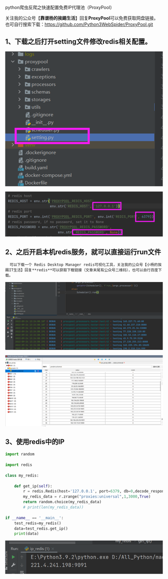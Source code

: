 python爬虫反爬之快速配置免费IP代理池（ProxyPool）

关注我的公众号【**靠谱杨的挨踢生活**】回复**ProxyPool**可以免费获取网盘链接。
也可自行搜索下载：https://github.com/Python3WebSpider/ProxyPool.git

## 1、下载之后打开setting文件修改redis相关配置。

![image-20220924131533315](https://raw.githubusercontent.com/SAH01/wordpress-img/master/imgs/202301051355930.png)



![image-20220924131603070](https://raw.githubusercontent.com/SAH01/wordpress-img/master/imgs/202301051355932.png)

## 2、之后开启本机redis服务，就可以直接运行run文件

	  可以下载一个 Redis Desktop Manager redis可视化工具，关注我的公众号【小杨的挨踢IT生活】回复**redis**可以获取下载链接（文章末尾有公众号二维码），也可以自行百度下载。

![image-20220924132435133](https://raw.githubusercontent.com/SAH01/wordpress-img/master/imgs/202301051355933.png)

![image-20220924132450103](https://raw.githubusercontent.com/SAH01/wordpress-img/master/imgs/202301051355934.png)

## 3、使用redis中的IP

```python
import random

import redis

class my_redis:

    def get_ip(self):
        r = redis.Redis(host='127.0.0.1', port=6379, db=0,decode_responses=True)
        my_redis_data = r.zrange("proxies:universal",1,3000,True)
        return random.choice(my_redis_data)
        # print(len(my_redis_data))

if __name__ == '__main__':
    test_redis=my_redis()
    data=test_redis.get_ip()
    print(data)
```



![image-20220924132834606](https://raw.githubusercontent.com/SAH01/wordpress-img/master/imgs/202301051355935.png)